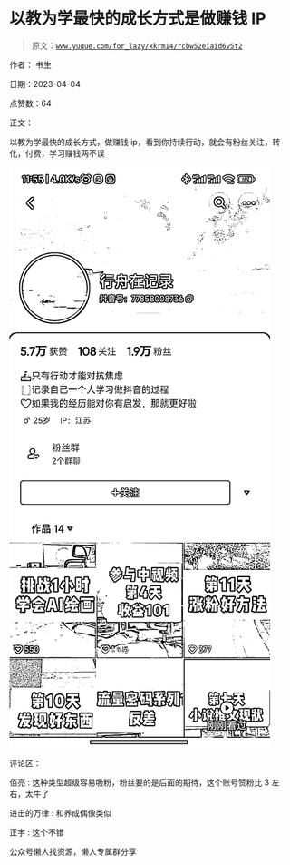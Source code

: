 # 以教为学最快的成长方式是做赚钱 IP

> 原文：[`www.yuque.com/for_lazy/xkrm14/rcbw52eiaid6v5t2`](https://www.yuque.com/for_lazy/xkrm14/rcbw52eiaid6v5t2)



作者： 书生



日期：2023-04-04



点赞数：64

<ne-hole id="uddd99a65" data-lake-id="uddd99a65">

正文：



以教为学最快的成长方式，做赚钱 ip，看到你持续行动，就会有粉丝关注，转化，付费，学习赚钱两不误



![](img/515f22e25cfd9436f70d17be381756e6.png)

<ne-hole id="u07002512" data-lake-id="u07002512">

评论区：



佰亮 : 这种类型超级容易吸粉，粉丝要的是后面的期待，这个账号赞粉比 3 左右，太牛了



进击的万律 : 和养成偶像类似



正宇 : 这个不错

<ne-hole id="uf770a68c" data-lake-id="uf770a68c">

公众号懒人找资源，懒人专属群分享

</ne-hole></ne-hole></ne-hole>